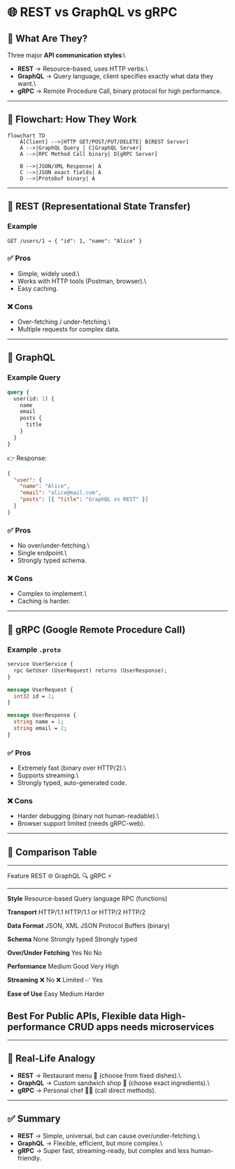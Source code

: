 # 🌐 REST vs GraphQL vs gRPC

## 🔹 What Are They?

Three major **API communication styles**:\
- **REST** → Resource-based, uses HTTP verbs.\
- **GraphQL** → Query language, client specifies exactly what data they
want.\
- **gRPC** → Remote Procedure Call, binary protocol for high
performance.

------------------------------------------------------------------------

## 🔹 Flowchart: How They Work

``` mermaid
flowchart TD
    A[Client] -->|HTTP GET/POST/PUT/DELETE| B[REST Server]
    A -->|GraphQL Query | C[GraphQL Server]
    A -->|RPC Method Call binary| D[gRPC Server]

    B -->|JSON/XML Response| A
    C -->|JSON exact fields| A
    D -->|Protobuf binary| A
```

------------------------------------------------------------------------

## 🔹 REST (Representational State Transfer)

### Example

    GET /users/1 → { "id": 1, "name": "Alice" }

### ✅ Pros

-   Simple, widely used.\
-   Works with HTTP tools (Postman, browser).\
-   Easy caching.

### ❌ Cons

-   Over-fetching / under-fetching.\
-   Multiple requests for complex data.

------------------------------------------------------------------------

## 🔹 GraphQL

### Example Query

``` graphql
query {
  user(id: 1) {
    name
    email
    posts {
      title
    }
  }
}
```

👉 Response:

``` json
{
  "user": {
    "name": "Alice",
    "email": "alice@mail.com",
    "posts": [{ "title": "GraphQL vs REST" }]
  }
}
```

### ✅ Pros

-   No over/under-fetching.\
-   Single endpoint.\
-   Strongly typed schema.

### ❌ Cons

-   Complex to implement.\
-   Caching is harder.

------------------------------------------------------------------------

## 🔹 gRPC (Google Remote Procedure Call)

### Example `.proto`

``` proto
service UserService {
  rpc GetUser (UserRequest) returns (UserResponse);
}

message UserRequest {
  int32 id = 1;
}

message UserResponse {
  string name = 1;
  string email = 2;
}
```

### ✅ Pros

-   Extremely fast (binary over HTTP/2).\
-   Supports streaming.\
-   Strongly typed, auto-generated code.

### ❌ Cons

-   Harder debugging (binary not human-readable).\
-   Browser support limited (needs gRPC-web).

------------------------------------------------------------------------

## 🔹 Comparison Table

  ----------------------------------------------------------------------------------
  Feature                      REST 🌐          GraphQL 🔍        gRPC ⚡
  ---------------------------- ---------------- ----------------- ------------------
  **Style**                    Resource-based   Query language    RPC (functions)

  **Transport**                HTTP/1.1         HTTP/1.1 or       HTTP/2
                                                HTTP/2            

  **Data Format**              JSON, XML        JSON              Protocol Buffers
                                                                  (binary)

  **Schema**                   None             Strongly typed    Strongly typed

  **Over/Under Fetching**      Yes              No                No

  **Performance**              Medium           Good              Very High

  **Streaming**                ❌ No            ❌ Limited        ✅ Yes

  **Ease of Use**              Easy             Medium            Harder

  **Best For**                 Public APIs,     Flexible data     High-performance
                               CRUD apps        needs             microservices
  ----------------------------------------------------------------------------------

------------------------------------------------------------------------

## 🔹 Real-Life Analogy

-   **REST** → Restaurant menu 📖 (choose from fixed dishes).\
-   **GraphQL** → Custom sandwich shop 🥪 (choose exact ingredients).\
-   **gRPC** → Personal chef 👨‍🍳 (call direct methods).

------------------------------------------------------------------------

## ✅ Summary

-   **REST** → Simple, universal, but can cause over/under-fetching.\
-   **GraphQL** → Flexible, efficient, but more complex.\
-   **gRPC** → Super fast, streaming-ready, but complex and less
    human-friendly.
